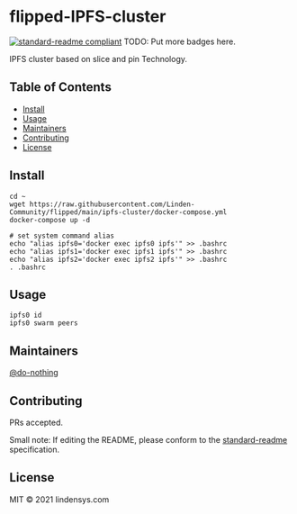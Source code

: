 # flipped-IPFS-cluster

[![standard-readme compliant](https://img.shields.io/badge/standard--readme-OK-green.svg?style=flat-square)](https://github.com/RichardLitt/standard-readme)
TODO: Put more badges here.

IPFS cluster based on slice and pin Technology.

## Table of Contents

- [Install](#install)
- [Usage](#usage)
- [Maintainers](#maintainers)
- [Contributing](#contributing)
- [License](#license)

## Install

```
cd ~
wget https://raw.githubusercontent.com/Linden-Community/flipped/main/ipfs-cluster/docker-compose.yml
docker-compose up -d

# set system command alias
echo "alias ipfs0='docker exec ipfs0 ipfs'" >> .bashrc
echo "alias ipfs1='docker exec ipfs1 ipfs'" >> .bashrc
echo "alias ipfs2='docker exec ipfs2 ipfs'" >> .bashrc
. .bashrc
```

## Usage

```
ipfs0 id
ipfs0 swarm peers
```

## Maintainers

[@do-nothing](https://github.com/do-nothing)

## Contributing

PRs accepted.

Small note: If editing the README, please conform to the [standard-readme](https://github.com/RichardLitt/standard-readme) specification.

## License

MIT © 2021 lindensys.com
